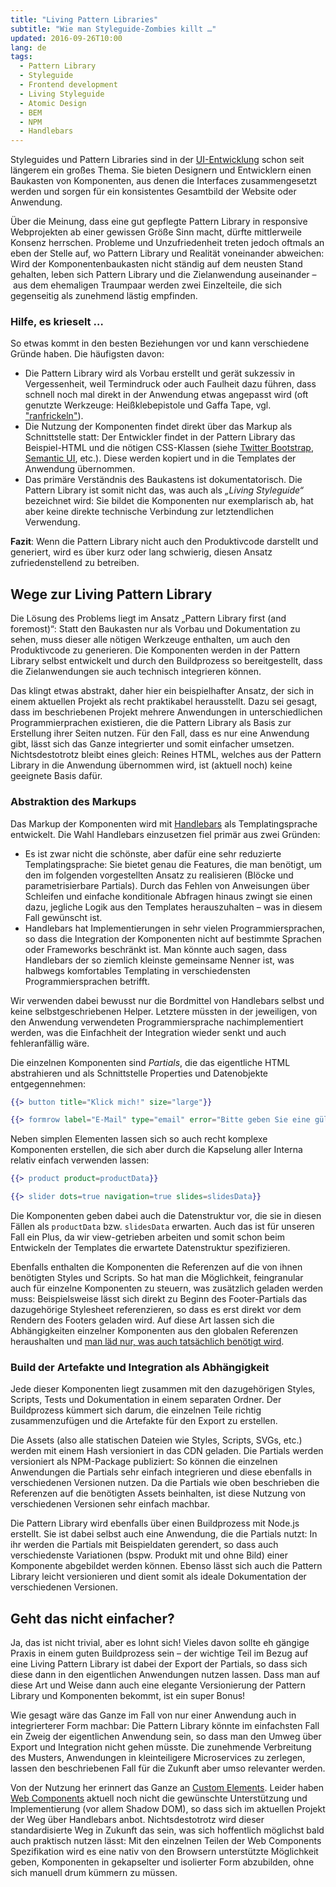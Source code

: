 ```yaml
---
title: "Living Pattern Libraries"
subtitle: "Wie man Styleguide-Zombies killt …"
updated: 2016-09-26T10:00
lang: de
tags:
  - Pattern Library
  - Styleguide
  - Frontend development
  - Living Styleguide
  - Atomic Design
  - BEM
  - NPM
  - Handlebars
---
```

Styleguides und Pattern Libraries sind in der [UI-Entwicklung](https://www.uiengineering.de/) schon seit längerem ein großes Thema. Sie bieten Designern und Entwicklern einen Baukasten von Komponenten, aus denen die Interfaces zusammengesetzt werden und sorgen für ein konsistentes Gesamtbild der Website oder Anwendung.

Über die Meinung, dass eine gut gepflegte Pattern Library in responsive Webprojekten ab einer gewissen Größe Sinn macht, dürfte mittlerweile Konsenz herrschen. Probleme und Unzufriedenheit treten jedoch oftmals an eben der Stelle auf, wo Pattern Library und Realität voneinander abweichen: Wird der Komponentenbaukasten nicht ständig auf dem neusten Stand gehalten, leben sich Pattern Library und die Zielanwendung auseinander – aus dem ehemaligen Traumpaar werden zwei Einzelteile, die sich gegenseitig als zunehmend lästig empfinden.

### Hilfe, es krieselt …

So etwas kommt in den besten Beziehungen vor und kann verschiedene Gründe haben. Die häufigsten davon:

- Die Pattern Library wird als Vorbau erstellt und gerät sukzessiv in Vergessenheit, weil Termindruck oder auch Faulheit dazu führen, dass schnell noch mal direkt in der Anwendung etwas angepasst wird (oft genutzte Werkzeuge: Heißklebepistole und Gaffa Tape, vgl. ["ranfrickeln"](https://de.wiktionary.org/wiki/frickeln)).
- Die Nutzung der Komponenten findet direkt über das Markup als Schnittstelle statt: Der Entwickler findet in der Pattern Library das Beispiel-HTML und die nötigen CSS-Klassen (siehe [Twitter Bootstrap](https://getbootstrap.com/components/), [Semantic UI](http://semantic-ui.com/), etc.). Diese werden kopiert und in die Templates der Anwendung übernommen.
- Das primäre Verständnis des Baukastens ist dokumentatorisch. Die Pattern Library ist somit nicht das, was auch als _„Living Styleguide“_ bezeichnet wird: Sie bildet die Komponenten nur exemplarisch ab, hat aber keine direkte technische Verbindung zur letztendlichen Verwendung.

__Fazit__: Wenn die Pattern Library nicht auch den Produktivcode darstellt und generiert, wird es über kurz oder lang schwierig, diesen Ansatz zufriedenstellend zu betreiben.

## Wege zur Living Pattern Library

Die Lösung des Problems liegt im Ansatz „Pattern Library first (and foremost)“: Statt den Baukasten nur als Vorbau und Dokumentation zu sehen, muss dieser alle nötigen Werkzeuge enthalten, um auch den Produktivcode zu generieren. Die Komponenten werden in der Pattern Library selbst entwickelt und durch den Buildprozess so bereitgestellt, dass die Zielanwendungen sie auch technisch integrieren können.

Das klingt etwas abstrakt, daher hier ein beispielhafter Ansatz, der sich in einem aktuellen Projekt als recht praktikabel herausstellt. Dazu sei gesagt, dass im beschriebenen Projekt mehrere Anwendungen in unterschiedlichen Programmierprachen existieren, die die Pattern Library als Basis zur Erstellung ihrer Seiten nutzen. Für den Fall, dass es nur eine Anwendung gibt, lässt sich das Ganze integrierter und somit einfacher umsetzen. Nichtsdestotrotz bleibt eines gleich: Reines HTML, welches aus der Pattern Library in die Anwendung übernommen wird, ist (aktuell noch) keine geeignete Basis dafür.

### Abstraktion des Markups

Das Markup der Komponenten wird mit [Handlebars](http://handlebarsjs.com/) als Templatingsprache entwickelt. Die Wahl Handlebars einzusetzen fiel primär aus zwei Gründen:

- Es ist zwar nicht die schönste, aber dafür eine sehr reduzierte Templatingsprache: Sie bietet genau die Features, die man benötigt, um den im folgenden vorgestellten Ansatz zu realisieren (Blöcke und parametrisierbare Partials). Durch das Fehlen von Anweisungen über Schleifen und einfache konditionale Abfragen hinaus zwingt sie einen dazu, jegliche Logik aus den Templates herauszuhalten – was in diesem Fall gewünscht ist.
- Handlebars hat Implementierungen in sehr vielen Programmiersprachen, so dass die Integration der Komponenten nicht auf bestimmte Sprachen oder Frameworks beschränkt ist. Man könnte auch sagen, dass Handlebars der so ziemlich kleinste gemeinsame Nenner ist, was halbwegs komfortables Templating in verschiedensten Programmiersprachen betrifft.

Wir verwenden dabei bewusst nur die Bordmittel von Handlebars selbst und keine selbstgeschriebenen Helper. Letztere müssten in der jeweiligen, von den Anwendung verwendeten Programmiersprache nachimplementiert werden, was die Einfachheit der Integration wieder senkt und auch fehleranfällig wäre.

Die einzelnen Komponenten sind _Partials_, die das eigentliche HTML abstrahieren und als Schnittstelle Properties und Datenobjekte entgegennehmen:

```handlebars
{{> button title="Klick mich!" size="large"}}

{{> formrow label="E-Mail" type="email" error="Bitte geben Sie eine gültige E-Mail-Adresse ein."}}
```

Neben simplen Elementen lassen sich so auch recht komplexe Komponenten erstellen, die sich aber durch die Kapselung aller Interna relativ einfach verwenden lassen:

```handlebars
{{> product product=productData}}

{{> slider dots=true navigation=true slides=slidesData}}
```

Die Komponenten geben dabei auch die Datenstruktur vor, die sie in diesen Fällen als `productData` bzw. `slidesData` erwarten. Auch das ist für unseren Fall ein Plus, da wir view-getrieben arbeiten und somit schon beim Entwickeln der Templates die erwartete Datenstruktur spezifizieren.

Ebenfalls enthalten die Komponenten die Referenzen auf die von ihnen benötigten Styles und Scripts. So hat man die Möglichkeit, feingranular auch für einzelne Komponenten zu steuern, was zusätzlich geladen werden muss: Beispielsweise lässt sich direkt zu Beginn des Footer-Partials das dazugehörige Stylesheet referenzieren, so dass es erst direkt vor dem Rendern des Footers geladen wird. Auf diese Art lassen sich die Abhängigkeiten einzelner Komponenten aus den globalen Referenzen heraushalten und [man läd nur, was auch tatsächlich benötigt wird](https://jakearchibald.com/2016/link-in-body/).

### Build der Artefakte und Integration als Abhängigkeit

Jede dieser Komponenten liegt zusammen mit den dazugehörigen Styles, Scripts, Tests und Dokumentation in einem separaten Ordner. Der Buildprozess kümmert sich darum, die einzelnen Teile richtig zusammenzufügen und die Artefakte für den Export zu erstellen.

Die Assets (also alle statischen Dateien wie Styles, Scripts, SVGs, etc.) werden mit einem Hash versioniert in das CDN geladen. Die Partials werden versioniert als NPM-Package publiziert: So können die einzelnen Anwendungen die Partials sehr einfach integrieren und diese ebenfalls in verschiedenen Versionen nutzen. Da die Partials wie oben beschrieben die Referenzen auf die benötigten Assets beinhalten, ist diese Nutzung von verschiedenen Versionen sehr einfach machbar.

Die Pattern Library wird ebenfalls über einen Buildprozess mit Node.js erstellt. Sie ist dabei selbst auch eine Anwendung, die die Partials nutzt: In ihr werden die Partials mit Beispieldaten gerendert, so dass auch verschiedenste Variationen (bspw. Produkt mit und ohne Bild) einer Komponente abgebildet werden können. Ebenso lässt sich auch die Pattern Library leicht versionieren und dient somit als ideale Dokumentation der verschiedenen Versionen.

## Geht das nicht einfacher?

Ja, das ist nicht trivial, aber es lohnt sich! Vieles davon sollte eh gängige Praxis in einem guten Buildprozess sein – der wichtige Teil im Bezug auf eine Living Pattern Library ist dabei der Export der Partials, so dass sich diese dann in den eigentlichen Anwendungen nutzen lassen. Dass man auf diese Art und Weise dann auch eine elegante Versionierung der Pattern Library und Komponenten bekommt, ist ein super Bonus!

Wie gesagt wäre das Ganze im Fall von nur einer Anwendung auch in integrierterer Form machbar: Die Pattern Library könnte im einfachsten Fall ein Zweig der eigentlichen Anwendung sein, so dass man den Umweg über Export und Integration nicht gehen müsste. Die zunehmende Verbreitung des Musters, Anwendungen in kleinteiligere Microservices zu zerlegen, lassen den beschriebenen Fall für die Zukunft aber umso relevanter werden.

Von der Nutzung her erinnert das Ganze an [Custom Elements](https://customelements.io/). Leider haben [Web Components](http://webcomponents.org/) aktuell noch nicht die gewünschte Unterstützung und Implementierung (vor allem Shadow DOM), so dass sich im aktuellen Projekt der Weg über Handlebars anbot. Nichtsdestotrotz wird dieser standardisierte Weg in Zukunft das sein, was sich hoffentlich möglichst bald auch praktisch nutzen lässt: Mit den einzelnen Teilen der Web Components Spezifikation wird es eine nativ von den Browsern unterstützte Möglichkeit geben, Komponenten in gekapselter und isolierter Form abzubilden, ohne sich manuell drum kümmern zu müssen.
